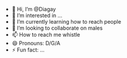 - 👋 Hi, I’m @Diagay
- 👀 I’m interested in ...
- 🌱 I’m currently learning how to reach people
- 💞️ I’m looking to collaborate on males
- 📫 How to reach me whistle
- 😄 Pronouns: D/G/A
- ⚡ Fun fact: ...

<!---
Diagay/Diagay is a ✨ special ✨ repository because its `README.md` (this file) appears on your GitHub profile.
You can click the Preview link to take a look at your changes.
--->
